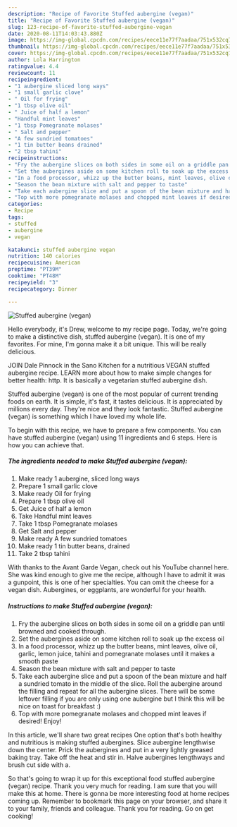```yaml
---
description: "Recipe of Favorite Stuffed aubergine (vegan)"
title: "Recipe of Favorite Stuffed aubergine (vegan)"
slug: 123-recipe-of-favorite-stuffed-aubergine-vegan
date: 2020-08-11T14:03:43.880Z
image: https://img-global.cpcdn.com/recipes/eece11e77f7aadaa/751x532cq70/stuffed-aubergine-vegan-recipe-main-photo.jpg
thumbnail: https://img-global.cpcdn.com/recipes/eece11e77f7aadaa/751x532cq70/stuffed-aubergine-vegan-recipe-main-photo.jpg
cover: https://img-global.cpcdn.com/recipes/eece11e77f7aadaa/751x532cq70/stuffed-aubergine-vegan-recipe-main-photo.jpg
author: Lola Harrington
ratingvalue: 4.4
reviewcount: 11
recipeingredient:
- "1 aubergine sliced long ways"
- "1 small garlic clove"
- " Oil for frying"
- "1 tbsp olive oil"
- " Juice of half a lemon"
- "Handful mint leaves"
- "1 tbsp Pomegranate molases"
- " Salt and pepper"
- "A few sundried tomatoes"
- "1 tin butter beans drained"
- "2 tbsp tahini"
recipeinstructions:
- "Fry the aubergine slices on both sides in some oil on a griddle pan until browned and cooked through."
- "Set the aubergines aside on some kitchen roll to soak up the excess oil"
- "In a food processor, whizz up the butter beans, mint leaves, olive oil, garlic, lemon juice, tahini and pomegranate molases until it makes a smooth paste"
- "Season the bean mixture with salt and pepper to taste"
- "Take each aubergine slice and put a spoon of the bean mixture and half a sundried tomato in the middle of the slice. Roll the aubergine around the filling and repeat for all the aubergine slices. There will be some leftover filling if you are only using one aubergine but I think this will be nice on toast for breakfast :)"
- "Top with more pomegranate molases and chopped mint leaves if desired! Enjoy!"
categories:
- Recipe
tags:
- stuffed
- aubergine
- vegan

katakunci: stuffed aubergine vegan 
nutrition: 140 calories
recipecuisine: American
preptime: "PT39M"
cooktime: "PT48M"
recipeyield: "3"
recipecategory: Dinner

---
```



![Stuffed aubergine (vegan)](https://img-global.cpcdn.com/recipes/eece11e77f7aadaa/751x532cq70/stuffed-aubergine-vegan-recipe-main-photo.jpg)

Hello everybody, it's Drew, welcome to my recipe page. Today, we're going to make a distinctive dish, stuffed aubergine (vegan). It is one of my favorites. For mine, I'm gonna make it a bit unique. This will be really delicious.

JOIN Dale Pinnock in the Sano Kitchen for a nutritious VEGAN stuffed aubergine recipe. LEARN more about how to make simple changes for better health: http. It is basically a vegetarian stuffed aubergine dish.

Stuffed aubergine (vegan) is one of the most popular of current trending foods on earth. It is simple, it's fast, it tastes delicious. It is appreciated by millions every day. They're nice and they look fantastic. Stuffed aubergine (vegan) is something which I have loved my whole life.


To begin with this recipe, we have to prepare a few components. You can have stuffed aubergine (vegan) using 11 ingredients and 6 steps. Here is how you can achieve that.

<!--inarticleads1-->

##### The ingredients needed to make Stuffed aubergine (vegan):

1. Make ready 1 aubergine, sliced long ways
1. Prepare 1 small garlic clove
1. Make ready  Oil for frying
1. Prepare 1 tbsp olive oil
1. Get  Juice of half a lemon
1. Take Handful mint leaves
1. Take 1 tbsp Pomegranate molases
1. Get  Salt and pepper
1. Make ready A few sundried tomatoes
1. Make ready 1 tin butter beans, drained
1. Take 2 tbsp tahini


With thanks to the Avant Garde Vegan, check out his YouTube channel here. She was kind enough to give me the recipe, although I have to admit it was a gunpoint, this is one of her specialties. You can omit the cheese for a vegan dish. Aubergines, or eggplants, are wonderful for your health. 

<!--inarticleads2-->

##### Instructions to make Stuffed aubergine (vegan):

1. Fry the aubergine slices on both sides in some oil on a griddle pan until browned and cooked through.
1. Set the aubergines aside on some kitchen roll to soak up the excess oil
1. In a food processor, whizz up the butter beans, mint leaves, olive oil, garlic, lemon juice, tahini and pomegranate molases until it makes a smooth paste
1. Season the bean mixture with salt and pepper to taste
1. Take each aubergine slice and put a spoon of the bean mixture and half a sundried tomato in the middle of the slice. Roll the aubergine around the filling and repeat for all the aubergine slices. There will be some leftover filling if you are only using one aubergine but I think this will be nice on toast for breakfast :)
1. Top with more pomegranate molases and chopped mint leaves if desired! Enjoy!


In this article, we&#39;ll share two great recipes One option that&#39;s both healthy and nutritious is making stuffed aubergines. Slice aubergine lengthwise down the center. Prick the aubergines and put in a very lightly greased baking tray. Take off the heat and stir in. Halve aubergines lengthways and brush cut side with a. 

So that's going to wrap it up for this exceptional food stuffed aubergine (vegan) recipe. Thank you very much for reading. I am sure that you will make this at home. There is gonna be more interesting food at home recipes coming up. Remember to bookmark this page on your browser, and share it to your family, friends and colleague. Thank you for reading. Go on get cooking!
